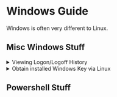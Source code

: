 # Windows Guide

Windows is often very different to Linux.

## Misc Windows Stuff

<details>
<summary>Viewing Logon/Logoff History</summary>

----
see [answer](https://answers.microsoft.com/en-us/windows/forum/all/i-want-to-view-login-history-for-the-last-week/5fe01b49-0570-47c1-bf1f-edf2efed8202)

You can use the **Event Viewer** to see this information.

1. Open **Event Viewer**.
2. In the Event Viewer, in the **Navigation Pane** on the **left side**.

   a. Expand **Applications and Services Logs** (might take a few minutes to load) / **Microsoft** / **Windows** / **User Profile Service**

   b. Click the **Operational** folder.

4. At the top of the **Center section**, you will see the Events list sorted by Date/Time and Event ID.

   a. The **Event ID 2** is a **Logon** and the **Event ID 4** is a **Logoff**.

5. Select one of these events and, in the bottom pane, you will see the information showing the User Name that was Logged on or Logged Off on that date at that time.

   a. Scroll down to the Date and Time that you are looking for.

Can also use Filters....

----
</details>

<details>
<summary>Obtain installed Windows Key via Linux</summary>

----
Install chntpw tool.

```
sudo apt install chntpw
```

To look into the relevant registry file mount the Windows disk and open it like so:

```
chntpw -e Windows/System32/config/SOFTWARE
```

Now to get the decoded DigitalProductId enter this command:

```
dpi \Microsoft\Windows NT\CurrentVersion\DigitalProductId
```
----
</details>

## Powershell Stuff
